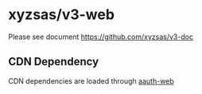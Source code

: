 # xyzsas/v3-web

Please see document <https://github.com/xyzsas/v3-doc>

## CDN Dependency

CDN dependencies are loaded through [aauth-web](https://github.com/yzITI/aauth-web)
